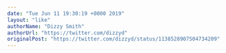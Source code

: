```yaml
---
date: "Tue Jun 11 19:30:19 +0000 2019"
layout: "like"
authorName: "Dizzy Smith"
authorUrl: "https://twitter.com/dizzyd"
originalPost: "https://twitter.com/dizzyd/status/1138528907504734209"
---
```

